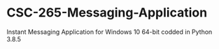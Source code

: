 # CSC-265-Messaging-Application
Instant Messaging Application for Windows 10 64-bit codded in Python 3.8.5
